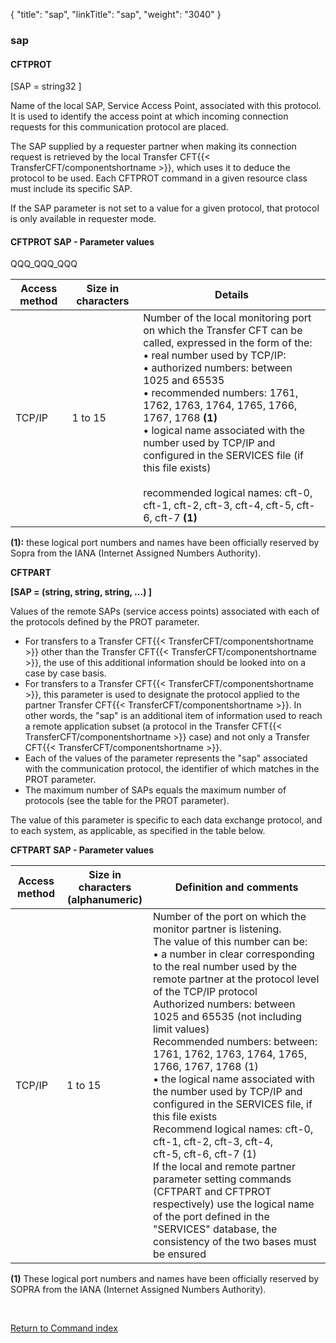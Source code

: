 {
    "title": "sap",
    "linkTitle": "sap",
    "weight": "3040"
}<span id="sap"></span>

### sap

#### CFTPROT

\[SAP = string32 \]

Name of the local SAP, Service Access Point, associated with this protocol.
It is used to identify the access point at which incoming connection requests
for this communication protocol are placed.

The SAP supplied by a requester partner when making its connection request
is retrieved by the local Transfer CFT{{< TransferCFT/componentshortname  >}}, which uses it to deduce the protocol
to be used. Each CFTPROT command in a given resource class must include
its specific SAP.

If the SAP parameter is not set to a value for a given protocol, that
protocol is only available in requester mode.

#### CFTPROT SAP - Parameter values

QQQ\_QQQ\_QQQ


| Access method  | Size in characters  | Details  |
| --- | --- | --- |
| TCP/IP  | 1 to 15<br />  | Number of the local monitoring port on which the Transfer CFT can be called, expressed in the form of the:<br/> • real number used by TCP/IP:<br/> • authorized numbers: between 1025 and 65535<br/> • recommended numbers: 1761, 1762, 1763, 1764, 1765, 1766, 1767, 1768 **(1)**<br/> • logical name associated with the number used by TCP/IP and configured in the SERVICES file (if this file exists)<br /> <br /> recommended logical names: cft-0, cft-1, cft-2, cft-3, cft-4, cft-5, cft-6, cft-7 **(1)** |


**(1):** these logical port numbers and
names have been officially reserved by Sopra from the IANA (Internet Assigned
Numbers Authority).

**<span id="CFTPART_SAP___Parameter_values"></span>CFTPART**

****\[SAP
= (string, string, string, ...) \]****

Values of the remote SAPs (service
access points) associated with each of the protocols defined by the PROT
parameter.

- For transfers to a Transfer CFT{{< TransferCFT/componentshortname >}} other than
    the Transfer CFT{{< TransferCFT/componentshortname >}}, the use of this additional information should
    be looked into on a case by case basis.
- For transfers to a Transfer CFT{{< TransferCFT/componentshortname >}},
    this parameter is used to designate the protocol applied to the partner
    Transfer CFT{{< TransferCFT/componentshortname >}}. In other words, the "sap" is an additional
    item of information used to reach a remote application subset (a protocol
    in the Transfer CFT{{< TransferCFT/componentshortname >}} case) and not only a Transfer CFT{{< TransferCFT/componentshortname >}}.
- Each of the values of the parameter represents the "sap" associated
    with the communication protocol, the identifier of which matches in the
    PROT parameter.
- The maximum number of SAPs equals the maximum number of protocols (see
    the table for the PROT parameter).

The value
of this parameter is specific to each data exchange protocol, and to each
system, as applicable, as specified in the table below.

****CFTPART SAP - Parameter values****


| Access method  | Size in characters<br/> (alphanumeric) | Definition and comments  |
| --- | --- | --- |
| TCP/IP  | 1 to 15<br />  | Number of the port on which the monitor partner is listening.<br /> The value of this number can be:<br/> • a number in clear corresponding to the real number used by the remote partner at the protocol level of the TCP/IP protocol<br /> Authorized numbers: between 1025 and 65535 (not including limit values)<br /> Recommended numbers: between: 1761, 1762, 1763, 1764, 1765, 1766, 1767, 1768 (1)<br/> • the logical name associated with the number used by TCP/IP and configured in the SERVICES file, if this file exists<br /> Recommend logical names: cft-0, cft-1, cft-2, cft-3, cft-4,<br /> cft-5, cft-6, cft-7 (1)<br/> If the local and remote partner parameter setting commands (CFTPART and CFTPROT respectively) use the logical name of the port defined in the "SERVICES" database, the consistency of the two bases must be ensured  |


**(1)** These logical port numbers and
names have been officially reserved by SOPRA from the IANA (Internet Assigned
Numbers Authority).

 

[Return to Command index](../../)
